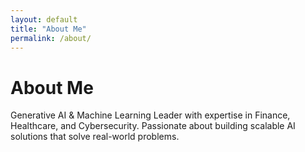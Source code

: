 ```yaml
---
layout: default
title: "About Me"
permalink: /about/
---
```

# About Me  
Generative AI & Machine Learning Leader with expertise in Finance, Healthcare, and Cybersecurity.
Passionate about building scalable AI solutions that solve real-world problems.

